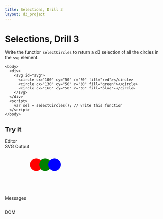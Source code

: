```yaml
---
title: Selections, Drill 3
layout: d3_project
---
```


# Selections, Drill 3

Write the function `selectCircles` to return a d3 selection of all the
circles in the `svg` element.

    <body>
      <div>
        <svg id="svg">
          <circle cx="100" cy="50" r="20" fill="red"></circle>
          <circle cx="130" cy="50" r="20" fill="green"></circle>
          <circle cx="160" cy="50" r="20" fill="blue"></circle>
        </svg>
      </div>
      <script>
        var sel = selectCircles(); // write this function
      </script>
    </body>
    
## Try it

<div style="clear:both"></div>
<div>
  <div class="half-width-float tall">
    <div>Editor</div>
    <div id="editor"></div>
    <div id="run"></div>
  </div>
  <div class="half-width-float tall">
    <div>SVG Output</div>
    <div id="preview"><svg id="svg">
          <circle cx="100" cy="50" r="20" fill="red"></circle>
          <circle cx="130" cy="50" r="20" fill="green"></circle>
          <circle cx="160" cy="50" r="20" fill="blue"></circle>
      </svg></div>
    <div id="reset"></div>
  </div>
</div>

<div style="clear:both"></div>
<div>
  <div class="full-width-float">
    <div>Messages</div>
    <pre id="reports"></pre>
  </div>
</div>

<div style="clear:both"></div>
<div>
  <div class="full-width-float">
    <div>DOM</div>
    <pre id="domText"></pre>
  </div>
</div>

<script src="ace.js"></script>

<script type="module" src="drill1-3.js"></script>

